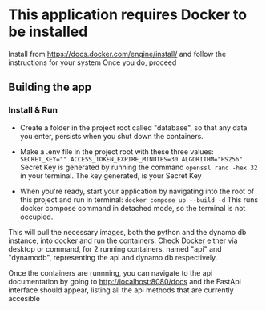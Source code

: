 # This application requires Docker to be installed

Install from <https://docs.docker.com/engine/install/> and follow the instructions for your system
Once you do, proceed

## Building the app

### Install & Run

- Create a folder in the project root called "database", so that any data you enter, persists when you shut down the containers.

- Make a .env file in the project root with these three values:
`SECRET_KEY=""
ACCESS_TOKEN_EXPIRE_MINUTES=30
ALGORITHM="HS256"`
Secret Key is generated by running the command `openssl rand -hex 32` in your terminal. The key generated, is your Secret Key

- When you're ready, start your application by navigating into the root of this project and run in terminal:
`docker compose up --build -d`
This runs docker compose command in detached mode, so the terminal is not occupied.

This will pull the necessary images, both the python and the dynamo db instance, into docker and run the containers.
Check Docker either via desktop or command, for 2 running containers, named "api" and "dynamodb", representing the api and dynamo db respectively.

Once the containers are runnning, you can navigate to the api documentation by going to <http://localhost:8080/docs> and the FastApi interface should appear, listing all the api methods that are currently accesible
